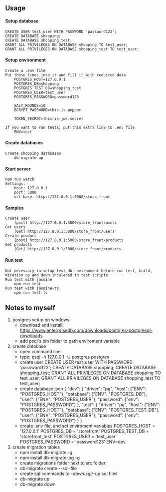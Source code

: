 ## Usage
#### Setup database
    CREATE USER test_user WITH PASSWORD 'password123';
    CREATE DATABASE shopping;
    CREATE DATABASE shopping_test;
    GRANT ALL PRIVILEGES ON DATABASE shopping TO test_user;
    GRANT ALL PRIVILEGES ON DATABASE shopping_test TO test_user;
#### Setup environment
    Create a .env file
    Put these lines into it and fill it with required data
        POSTGRES_HOST=127.0.0.1
        POSTGRES_DB=shopping
        POSTGRES_TEST_DB=shopping_test
        POSTGRES_USER=test_user
        POSTGRES_PASSWORD=password123

        SALT_ROUNDS=10
        BCRYPT_PASSWORD=this-is-pepper

        TOKEN_SECRET=this-is-jws-secret

    If you want to run tests, put this extra line to .env file
        ENV=test
#### Create databases
    Create shopping databases
        db-migrate up
#### Start server
    npm run watch
    Settings:
        host: 127.0.0.1
        port: 5000
        url base: http://127.0.0.1:5000/store_front
#### Samples
    Create user
        [post] http://127.0.0.1:5000/store_front/users
    Get users
        [Get] http://127.0.0.1:5000/store_front/users
    Create product
        [post] http://127.0.0.1:5000/store_front/products
    Get products
        [Get] http://127.0.0.1:5000/store_front/products
#### Run test
    Not necessary to setup test db environment before run test, build, miration up and down inculeded in test scripts
    Run test with jasmine
        npm run test
    Run test with jasmine-ts
        npm run test-ts


## Notes to myself
1. postgres setup on windows
    - download and install: https://www.enterprisedb.com/downloads/postgres-postgresql-downloads
    - add psql's bin folder to path enviroment variable
2. create database
    - open command line
    - type: psql -h 127.0.0.1 -U postgres postgres
    - create user
        CREATE USER test_user WITH PASSWORD 'password123';
        CREATE DATABASE shopping;
        CREATE DATABASE shopping_test;
        GRANT ALL PRIVILEGES ON DATABASE shopping TO test_user;
        GRANT ALL PRIVILEGES ON DATABASE shopping_test TO test_user;
    - create database.json
        {
            "dev": {
                "driver": "pg",
                "host": {"ENV": "POSTGRES_HOST"},
                "database": {"ENV": "POSTGRES_DB"},
                "user": {"ENV": "POSTGRES_USER"},
                "password": {"env": "POSTGRES_PASSWORD"}
            },
            "test": {
                "driver": "pg",
                "host": {"ENV": "POSTGRES_HOST"},
                "database": {"ENV": "POSTGRES_TEST_DB"},
                "user": {"ENV": "POSTGRES_USER"},
                "password": {"env": "POSTGRES_PASSWORD"}
            }
        }
    - create .env file, and set enviroment variables
        POSTGRES_HOST = '127.0.0.1'
        POSTGRES_DB = 'storefront'
        POSTGRES_TEST_DB = 'storefront_test'
        POSTGRES_USER = 'test_user'
        POSTGRES_PASSWORD = 'password123'
        ENV=dev
3. create migration tables
    - npm install db-migrate -g
    - npm install db-migrate-pg -g
    - create migrations folder next to src folder
    - db-migrate create <table name> --sql-file
    - create sql commands to *-down.sql/*-up.sql files
    - db-migrate up
    - db-migrate down
